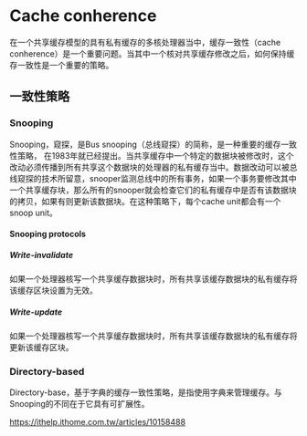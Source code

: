 # Cache conherence

在一个共享缓存模型的具有私有缓存的多核处理器当中，缓存一致性（cache conherence）是一个重要问题。当其中一个核对共享缓存修改之后，如何保持缓存一致性是一个重要的策略。

## 一致性策略

### Snooping

Snooping，窥探，是Bus snooping（总线窥探）的简称，是一种重要的缓存一致性策略， 在1983年就已经提出。当共享缓存中一个特定的数据块被修改时，这个改动必须传播到所有共享这个数据块的处理器的私有缓存当中。数据改动可以被总线窥探的技术所留意，snooper监测总线中的所有事务，如果一个事务要修改其中一个共享缓存块，那么所有的snooper就会检查它们的私有缓存中是否有该数据块的拷贝，如果有则更新该数据块。在这种策略下，每个cache unit都会有一个snoop unit。

#### Snooping protocols

##### Write-invalidate

如果一个处理器核写一个共享缓存数据块时，所有共享该缓存数据块的私有缓存将该缓存区块设置为无效。

##### Write-update

如果一个处理器核写一个共享缓存数据块时，所有共享该缓存数据块的私有缓存将更新该缓存区块。

### Directory-based

Directory-base，基于字典的缓存一致性策略，是指使用字典来管理缓存。与Snooping的不同在于它具有可扩展性。

https://ithelp.ithome.com.tw/articles/10158488

